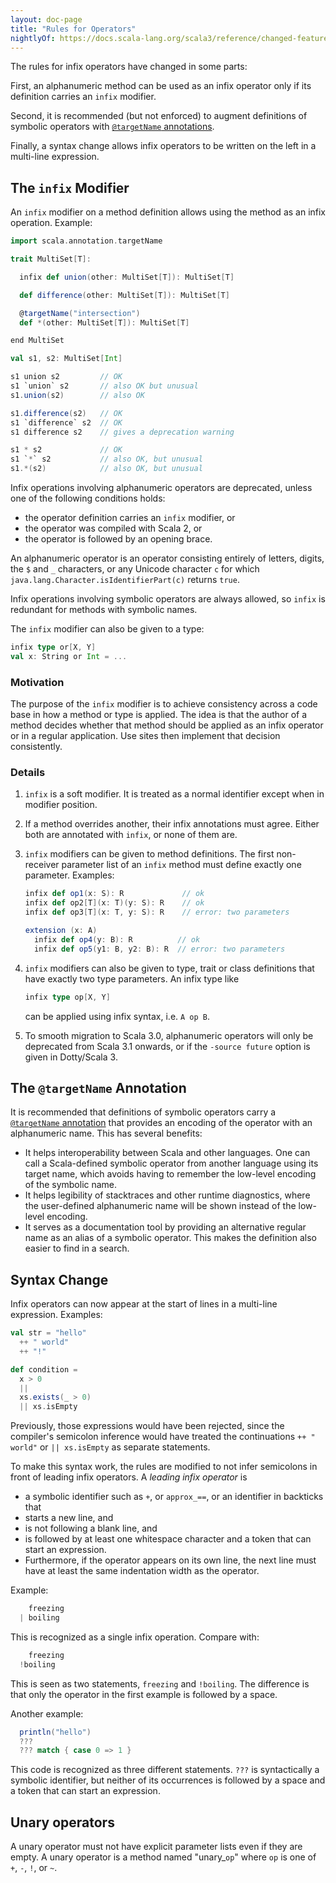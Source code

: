 ```yaml
---
layout: doc-page
title: "Rules for Operators"
nightlyOf: https://docs.scala-lang.org/scala3/reference/changed-features/operators.html
---
```


The rules for infix operators have changed in some parts:

First, an alphanumeric method can be used as an infix operator only if its definition carries an `infix` modifier.

Second, it is recommended (but not enforced) to augment definitions of symbolic operators
with [`@targetName` annotations](../other-new-features/targetName.md).

Finally, a syntax change allows infix operators to be written on the left in a multi-line expression.

## The `infix` Modifier

An `infix` modifier on a method definition allows using the method as an infix operation. Example:

```scala
import scala.annotation.targetName

trait MultiSet[T]:

  infix def union(other: MultiSet[T]): MultiSet[T]

  def difference(other: MultiSet[T]): MultiSet[T]

  @targetName("intersection")
  def *(other: MultiSet[T]): MultiSet[T]

end MultiSet

val s1, s2: MultiSet[Int]

s1 union s2         // OK
s1 `union` s2       // also OK but unusual
s1.union(s2)        // also OK

s1.difference(s2)   // OK
s1 `difference` s2  // OK
s1 difference s2    // gives a deprecation warning

s1 * s2             // OK
s1 `*` s2           // also OK, but unusual
s1.*(s2)            // also OK, but unusual
```

Infix operations involving alphanumeric operators are deprecated, unless
one of the following conditions holds:

 - the operator definition carries an `infix` modifier, or
 - the operator was compiled with Scala 2, or
 - the operator is followed by an opening brace.

An alphanumeric operator is an operator consisting entirely of letters, digits, the `$` and `_` characters, or
any Unicode character `c` for which `java.lang.Character.isIdentifierPart(c)` returns `true`.

Infix operations involving symbolic operators are always allowed, so `infix` is redundant for methods with symbolic names.

The `infix` modifier can also be given to a type:

```scala
infix type or[X, Y]
val x: String or Int = ...
```

### Motivation

The purpose of the `infix` modifier is to achieve consistency across a code base in how a method or type is applied. The idea is that the author of a method decides whether that method should be applied as an infix operator or in a regular application. Use sites then implement that decision consistently.

### Details

 1. `infix` is a soft modifier. It is treated as a normal identifier except when in modifier position.

 2. If a method overrides another, their infix annotations must agree. Either both are annotated with `infix`, or none of them are.

 3. `infix` modifiers can be given to method definitions. The first non-receiver parameter list of an `infix` method must define exactly one parameter. Examples:

    ```scala
    infix def op1(x: S): R             // ok
    infix def op2[T](x: T)(y: S): R    // ok
    infix def op3[T](x: T, y: S): R    // error: two parameters

    extension (x: A)
      infix def op4(y: B): R          // ok
      infix def op5(y1: B, y2: B): R  // error: two parameters
    ```

 4. `infix` modifiers can also be given to type, trait or class definitions that have exactly two type parameters. An infix type like

    ```scala
    infix type op[X, Y]
    ```

    can be applied using infix syntax, i.e. `A op B`.

 5. To smooth migration to Scala 3.0, alphanumeric operators will only be deprecated from Scala 3.1 onwards,
or if the `-source future` option is given in Dotty/Scala 3.

## The `@targetName` Annotation

It is recommended that definitions of symbolic operators carry a [`@targetName` annotation](../other-new-features/targetName.md) that provides an encoding of the operator with an alphanumeric name. This has several benefits:

 - It helps interoperability between Scala and other languages. One can call
   a Scala-defined symbolic operator from another language using its target name,
   which avoids having to remember the low-level encoding of the symbolic name.
 - It helps legibility of stacktraces and other runtime diagnostics, where the
   user-defined alphanumeric name will be shown instead of the low-level encoding.
 - It serves as a documentation tool by providing an alternative regular name
   as an alias of a symbolic operator. This makes the definition also easier
   to find in a search.

## Syntax Change

Infix operators can now appear at the start of lines in a multi-line expression. Examples:

```scala
val str = "hello"
  ++ " world"
  ++ "!"

def condition =
  x > 0
  ||
  xs.exists(_ > 0)
  || xs.isEmpty
```

Previously, those expressions would have been rejected, since the compiler's semicolon inference
would have treated the continuations `++ " world"` or `|| xs.isEmpty` as separate statements.

To make this syntax work, the rules are modified to not infer semicolons in front of leading infix operators.
A _leading infix operator_ is
 - a symbolic identifier such as `+`, or `approx_==`, or an identifier in backticks that
 - starts a new line, and
 - is not following a blank line, and
 - is followed by at least one whitespace character and a token that can start an expression.
 - Furthermore, if the operator appears on its own line, the next line must have at least
   the same indentation width as the operator.

Example:

```scala
    freezing
  | boiling
```

This is recognized as a single infix operation. Compare with:

```scala
    freezing
  !boiling
```

This is seen as two statements, `freezing` and `!boiling`. The difference is that only the operator in the first example
is followed by a space.

Another example:

```scala
  println("hello")
  ???
  ??? match { case 0 => 1 }
```

This code is recognized as three different statements. `???` is syntactically a symbolic identifier, but
neither of its occurrences is followed by a space and a token that can start an expression.

## Unary operators

A unary operator must not have explicit parameter lists even if they are empty.
A unary operator is a method named "unary_`op`" where `op` is one of `+`, `-`, `!`, or `~`.
